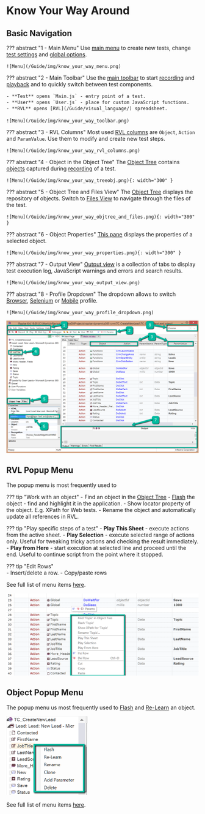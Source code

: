 # Know Your Way Around

## Basic Navigation

??? abstract "1 - Main Menu"
    Use [main menu](/Guide/menu_and_toolbars/) to create new tests, change [test settings](/Guide/settings_dialog/) and [global options](/Guide/options_dialog/).
    
    ![Menu](/Guide/img/know_your_way_menu.png)
    
??? abstract "2 - Main Toolbar"
    Use the [main toolbar](/Guide/menu_and_toolbars/#main-toolbar) to start [recording](/Guide/object_types/) and [playback](/Guide/playback/) and to quickly switch between test components.
    
    - **Test** opens `Main.js` - entry point of a test.
    - **User** opens `User.js` - place for custom JavaScript functions.
    - **RVL** opens [RVL](/Guide/visual_language/) spreadsheet.
    
    ![Menu](/Guide/img/know_your_way_toolbar.png)
    
??? abstract "3 - RVL Columns"
    Most used [RVL columns](/RVL/Columns/) are `Object`, `Action` and `ParamValue`. Use them to modify and create new test steps.
    
    ![Menu](/Guide/img/know_your_way_rvl_columns.png)   
    
??? abstract "4 - Object in the Object Tree"
    The [Object Tree](/Guide/object_tree/) contains [objects](/Libraries/libraries/) captured during [recording](/Guide/object_types/) of a test.
    
    ![Menu](/Guide/img/know_your_way_treeobj.png){: width="300" }
    
??? abstract "5 - Object Tree and Files View"
    The [Object Tree](/Guide/object_tree/) displays the repository of objects. Switch to [Files View](/Guide/test_files_dialog/) to navigate through the files of the test.
    
    ![Menu](/Guide/img/know_your_way_objtree_and_files.png){: width="300" }
    
??? abstract "6 - Object Properties"
    [This pane](/Guide/properties/) displays the properties of a selected object.

    ![Menu](/Guide/img/know_your_way_properties.png){: width="300" }

??? abstract "7 - Output View"
    [Output view](/Guide/output_view/) is a collection of tabs to display test execution log, JavaScript warnings and errors and search results.
    
    ![Menu](/Guide/img/know_your_way_output_view.png)
    
??? abstract "8 - Profile Dropdown"
    The dropdown allows to switch [Browser](/Guide/browser_settings/), [Selenium](/Guide/selenium_settings_dialog/) or [Mobile](/Guide/mobile_settings_dialog/) profile.

    ![Menu](/Guide/img/know_your_way_profile_dropdown.png)
    
<img alt="Rapise Screenshot" src="/Guide/img/know_your_way_basic_navigation.png" width="1024"/>

    
## RVL Popup Menu

The popup menu is most frequently used to

??? tip "Work with an object"
    - Find an object in the [Object Tree](/Guide/object_tree/)
    - [Flash](/Manuals/kb/#kb375-how-to-check-that-rapise-can-find-an-object-on-screen) the object - find and highlight it in the application.
    - Show locator property of the object. E.g. XPath for Web tests.
    - Rename the object and automatically update all references in RVL.

??? tip "Play specific steps of a test"
    - **Play This Sheet** - execute actions from the active sheet.
    - **Play Selection** - execute selected range of actions only. Useful for tweaking tricky actions and checking the result immediately.
    - **Play from Here** - start execution at selected line and proceed until the end. Useful to continue script from the point where it stopped.

??? tip "Edit Rows"    
    - Insert/delete a row.
    - Copy/paste rows
    
See full list of menu items [here](/Guide/rvl_editor/#context-menu).

<img alt="RVL Popup Menu" src="/Guide/img/know_your_way_rvl_popup_menu.png" width="763"/>

## Object Popup Menu

The popup menu us most frequently used to [Flash](/Manuals/kb/#kb375-how-to-check-that-rapise-can-find-an-object-on-screen) and [Re-Learn](/Manuals/kb/#kb428-how-to-relearn-an-object) an object.

<img alt="RVL Popup Menu" src="/Guide/img/know_your_way_object_popup_menu.png" width="212"/>

See full list of menu items [here](/Guide/object_tree/#context-menu-object).